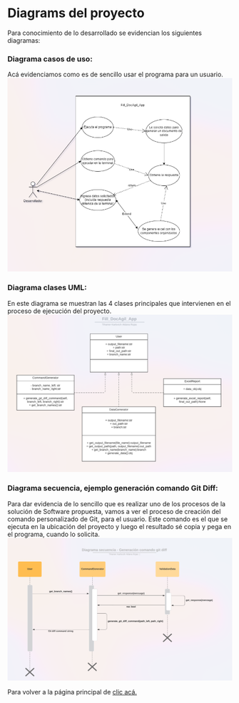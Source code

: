 # Diagrams del proyecto

Para conocimiento de lo desarrollado se evidencian los siguientes diagramas:

### Diagrama casos de uso:
Acá evidenciamos como es de sencillo usar el programa para un usuario.
![casos_de_uso.png](./img/casos_de_uso.png)

### Diagrama clases UML:
En este diagrama se muestran las 4 clases principales que intervienen en el proceso de ejecución del proyecto.
![Clase_UML.png](./img/Clase_UML.png)

### Diagrama secuencia, ejemplo generación comando Git Diff:
Para dar evidencia de lo sencillo que es realizar uno de los procesos de la solución de Software propuesta, vamos a ver el proceso de creación del comando personalizado de Git, para el usuario. Este comando es el que se ejecuta en la ubicación del proyecto y luego el resultado sé copia y pega en el programa, cuando lo solicita. 
![Diagrama_secuencia.png](./img/Diagrama_secuencia.png)

Para volver a la página principal de [clic acá.](../README.md)